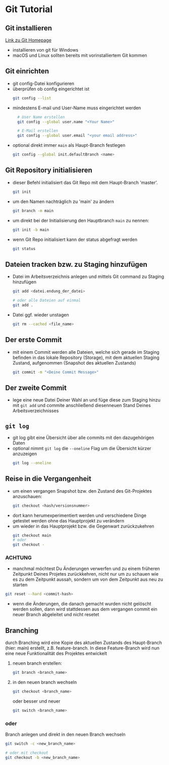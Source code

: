 # Git Tutorial

## Git installieren
[Link zu Git Homepage](https://git-scm.com/)
- installieren von git für Windows
- macOS und Linux sollten bereits mit vorinstalliertem Git kommen

## Git einrichten
- git config-Datei konfigurieren
- überprüfen ob config eingerichtet ist
    ```bash
    git config --list
    ```
- mindestens E-mail und User-Name muss eingerichtet werden
  ```bash
    # User Name erstellen
    git config --global user.name "<Your Name>"

    # E-Mail erstellen
    git config --global user.email "<your email address>"
    ```
- optional direkt immer `main` als Haupt-Branch festlegen
    ```bash
    git config --global init.defaultBranch <name>
    ```

## Git Repository initialisieren
- dieser Befehl initialisiert das Git Repo mit dem Haupt-Branch 'master'.
    ```bash
    git init
    ```
- um den Namen nachträglich zu 'main' zu ändern
    ```bash
    git branch -m main
    ```
- um direkt bei der Initialisierung den Hauptbranch `main` zu nennen:
    ```bash
    git init -b main
    ```
- wenn Git Repo initialisiert kann der status abgefragt werden
  ```bash
  git status
  ```

## Dateien tracken bzw. zu Staging hinzufügen
- Datei im Arbeitsverzeichnis anlegen und mittels Git command zu Staging hinzufügen
  ```bash
  git add <datei.endung_der_datei>

  # oder alle Dateien auf einmal
  git add .
  ```
- Datei ggf. wieder unstagen
  ```bash
  git rm --cached <file_name>
  ```

## Der erste Commit
- mit einem Commit werden alle Dateien, welche sich gerade im Staging befinden in das lokale Repository (Storage), mit dem aktuellen Staging Zustand, aufgenommen (Snapshot des aktuellen Zustands)
    ```bash
    git commit -m "<Deine Commit Message>"
    ```
## Der zweite Commit
- lege eine neue Datei Deiner Wahl an und füge diese zum Staging hinzu mit `git add` und commite anschließend diesenneuen Stand Deines Arbeitsverzeichnisses

## `git log`
- git log gibt eine Übersicht über alle commits mit den dazugehörigen Daten
- optional nimmt `git log` die `--oneline` Flag um die Übersicht kürzer anzuzeigen
    ```bash
    git log --oneline
    ```

## Reise in die Vergangenheit
- um einen vergangen Snapshot bzw. den Zustand des Git-Projektes anzuschauen:
  ```bash
  git checkout <hash/versionsnummer>
  ````
- dort kann herumexperimentiert werden und verschiedene Dinge getestet werden ohne das Hauptprojekt zu verändern
- um wieder in das Hauptprojekt bzw. die Gegenwart zurückzukehren
  ```bash
  git checkout main
  # oder
  git checkout -
  ```
 ### ACHTUNG
 - manchmal möchtest Du Änderungen verwerfen und zu einem früheren Zeitpunkt Deines Projetes zurückkehren, nicht nur um zu schauen wie es zu dem Zeitpunkt aussah, sondern um von dem Zeitpunkt aus neu zu starten
```bash
git reset --hard <commit-hash>
```
- wenn die Änderungen, die danach gemacht wurden nicht gelöscht werden sollen, dann wird stattdessen aus dem vergangen commit ein neuer Branch abgeleitet und nicht resetet

## Branching
durch Branching wird eine Kopie des aktuellen Zustands des Haupt-Branch (hier: main) erstellt, z.B. feature-branch. In diese Feature-Branch wird nun eine neue Funktionalität des Projektes entwickelt
1. neuen branch erstellen:
   ```bash
   git branch <branch_name>
   ```
2. in den neuen branch wechseln
   ```bash
   git checkout <branch_name>
   ```
   oder besser und neuer
   ```bash
   git switch <branch_name>
   ```
### oder
Branch anlegen und direkt in den neuen Branch wechseln
```bash
git switch -c <new_branch_name>

# oder mit checkout
git checkout -b <new_branch_name>
```